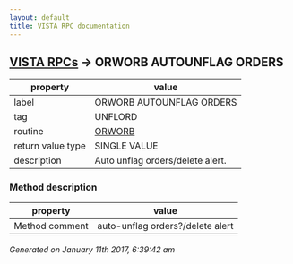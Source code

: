 ```yaml
---
layout: default
title: VISTA RPC documentation
---
```




## [VISTA RPCs](TableOfContent.md) &#8594; ORWORB AUTOUNFLAG ORDERS 

 property | value 
--- | --- 
 label | ORWORB AUTOUNFLAG ORDERS
 tag | UNFLORD
 routine | [ORWORB](http://code.osehra.org/dox/Routine_ORWORB_source.html)
 return value type | SINGLE VALUE
 description | Auto unflag orders/delete alert.


### Method description

 property | value 
--- | --- 
 Method comment | auto-unflag orders?/delete alert




 ###### Generated on January 11th 2017, 6:39:42 am